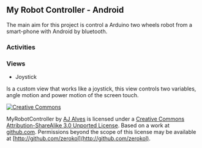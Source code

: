 ## My Robot Controller - Android
The main aim for this project is control a Arduino two wheels robot from a smart-phone with Android by bluetooth.
### Activities
### Views
* Joystick

Is a custom view that works like a joystick, this view controls two variables, angle motion and power motion of the screen touch.

[![Creative Commons](http://i.creativecommons.org/l/by-sa/3.0/88x31.png)](http://creativecommons.org/licenses/by-sa/3.0/)

MyRobotController by [AJ Alves](http://zerokol.com) is licensed under a [Creative Commons Attribution-ShareAlike 3.0 Unported License](http://creativecommons.org/licenses/by-sa/3.0/).
Based on a work at [github.com](http://github.com/zerokol/MyRobotController).
Permissions beyond the scope of this license may be available at [http://github.com/zerokol](http://github.com/zerokol).